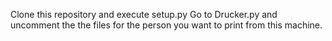 Clone this repository and execute setup.py
Go to Drucker.py and uncomment the the files for the person you want to print from this machine.

